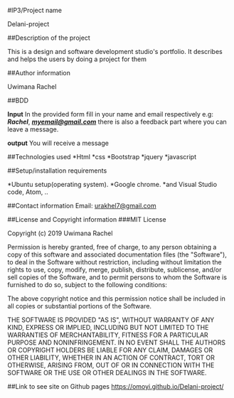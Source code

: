 #IP3/Project name

Delani-project

##Description of the project

This is a design and software development studio's portfolio. It describes 
and helps the users by doing a project for them  

##Author information

Uwimana Rachel

##BDD

**Input**
In the provided form fill in your name and email respectively e.g: ***Rachel***, ***myemail@gmail.com***
there is also a feedback part where you can leave a message.

**output**
You will receive a message 

##Technologies used
*Html 
*css
*Bootstrap
*jquery
*javascript

##Setup/installation requirements

*Ubuntu setup(operating system). 
*Google chrome. 
*and Visual Studio code, Atom, ..

##Contact information
Email: urakhel7@gmail.com

##License and Copyright information
###MIT License

Copyright (c) 2019 Uwimana Rachel

Permission is hereby granted, free of charge, to any person obtaining a copy
of this software and associated documentation files (the "Software"), to deal
in the Software without restriction, including without limitation the rights
to use, copy, modify, merge, publish, distribute, sublicense, and/or sell
copies of the Software, and to permit persons to whom the Software is
furnished to do so, subject to the following conditions:

The above copyright notice and this permission notice shall be included in all
copies or substantial portions of the Software.

THE SOFTWARE IS PROVIDED "AS IS", WITHOUT WARRANTY OF ANY KIND, EXPRESS OR
IMPLIED, INCLUDING BUT NOT LIMITED TO THE WARRANTIES OF MERCHANTABILITY,
FITNESS FOR A PARTICULAR PURPOSE AND NONINFRINGEMENT. IN NO EVENT SHALL THE
AUTHORS OR COPYRIGHT HOLDERS BE LIABLE FOR ANY CLAIM, DAMAGES OR OTHER
LIABILITY, WHETHER IN AN ACTION OF CONTRACT, TORT OR OTHERWISE, ARISING FROM,
OUT OF OR IN CONNECTION WITH THE SOFTWARE OR THE USE OR OTHER DEALINGS IN THE
SOFTWARE.

##Link to see site on Github pages
https://omoyi.github.io/Delani-project/
